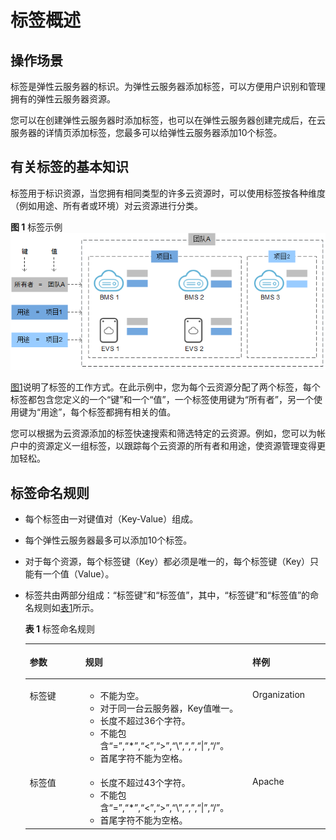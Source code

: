 # 标签概述<a name="ecs_03_0902"></a>

## 操作场景<a name="section1577285115210"></a>

标签是弹性云服务器的标识。为弹性云服务器添加标签，可以方便用户识别和管理拥有的弹性云服务器资源。

您可以在创建弹性云服务器时添加标签，也可以在弹性云服务器创建完成后，在云服务器的详情页添加标签，您最多可以给弹性云服务器添加10个标签。

## 有关标签的基本知识<a name="section1855512613159"></a>

标签用于标识资源，当您拥有相同类型的许多云资源时，可以使用标签按各种维度（例如用途、所有者或环境）对云资源进行分类。

**图 1**  标签示例<a name="zh-cn_topic_0157874334_fig81911042564"></a>  
![](figures/标签示例.png "标签示例")

[图1](#zh-cn_topic_0157874334_fig81911042564)说明了标签的工作方式。在此示例中，您为每个云资源分配了两个标签，每个标签都包含您定义的一个“键”和一个“值”，一个标签使用键为“所有者”，另一个使用键为“用途”，每个标签都拥有相关的值。

您可以根据为云资源添加的标签快速搜索和筛选特定的云资源。例如，您可以为帐户中的资源定义一组标签，以跟踪每个云资源的所有者和用途，使资源管理变得更加轻松。

## 标签命名规则<a name="section992912468317"></a>

-   每个标签由一对键值对（Key-Value）组成。
-   每个弹性云服务器最多可以添加10个标签。
-   对于每个资源，每个标签键（Key）都必须是唯一的，每个标签键（Key）只能有一个值（Value）。
-   标签共由两部分组成：“标签键”和“标签值”，其中，“标签键”和“标签值”的命名规则如[表1](#table197401426182516)所示。

    **表 1**  标签命名规则

    <a name="table197401426182516"></a>
    <table><thead align="left"><tr id="row374112610252"><th class="cellrowborder" valign="top" width="18.54%" id="mcps1.2.4.1.1"><p id="p674122692511"><a name="p674122692511"></a><a name="p674122692511"></a>参数</p>
    </th>
    <th class="cellrowborder" valign="top" width="55.65%" id="mcps1.2.4.1.2"><p id="p47412026172519"><a name="p47412026172519"></a><a name="p47412026172519"></a>规则</p>
    </th>
    <th class="cellrowborder" valign="top" width="25.81%" id="mcps1.2.4.1.3"><p id="p074152682511"><a name="p074152682511"></a><a name="p074152682511"></a>样例</p>
    </th>
    </tr>
    </thead>
    <tbody><tr id="row77477265250"><td class="cellrowborder" valign="top" width="18.54%" headers="mcps1.2.4.1.1 "><p id="p37471326142512"><a name="p37471326142512"></a><a name="p37471326142512"></a>标签键</p>
    </td>
    <td class="cellrowborder" valign="top" width="55.65%" headers="mcps1.2.4.1.2 "><a name="ul207505264257"></a><a name="ul207505264257"></a><ul id="ul207505264257"><li>不能为空。</li><li>对于同一台云服务器，Key值唯一。</li><li>长度不超过36个字符。</li><li>不能包含“=”,“*”,“&lt;”,“&gt;”,“\”,“,”,“|”,“/”。</li><li>首尾字符不能为空格。</li></ul>
    </td>
    <td class="cellrowborder" valign="top" width="25.81%" headers="mcps1.2.4.1.3 "><p id="p157536266259"><a name="p157536266259"></a><a name="p157536266259"></a>Organization</p>
    </td>
    </tr>
    <tr id="row4754926182519"><td class="cellrowborder" valign="top" width="18.54%" headers="mcps1.2.4.1.1 "><p id="p37542260253"><a name="p37542260253"></a><a name="p37542260253"></a>标签值</p>
    </td>
    <td class="cellrowborder" valign="top" width="55.65%" headers="mcps1.2.4.1.2 "><a name="ul107561326102518"></a><a name="ul107561326102518"></a><ul id="ul107561326102518"><li>长度不超过43个字符。</li><li>不能包含“=”,“*”,“&lt;”,“&gt;”,“\”,“,”,“|”,“/”。</li><li>首尾字符不能为空格。</li></ul>
    </td>
    <td class="cellrowborder" valign="top" width="25.81%" headers="mcps1.2.4.1.3 "><p id="p47581826192520"><a name="p47581826192520"></a><a name="p47581826192520"></a>Apache</p>
    </td>
    </tr>
    </tbody>
    </table>


